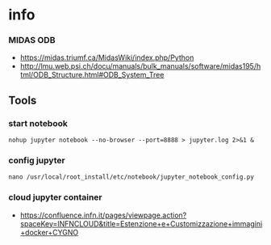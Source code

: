 # info

### MIDAS ODB
* https://midas.triumf.ca/MidasWiki/index.php/Python
* http://lmu.web.psi.ch/docu/manuals/bulk_manuals/software/midas195/html/ODB_Structure.html#ODB_System_Tree


## Tools

### start notebook

    nohup jupyter notebook --no-browser --port=8888 > jupyter.log 2>&1 &

### config jupyter

    nano /usr/local/root_install/etc/notebook/jupyter_notebook_config.py

### cloud jupyter container
* https://confluence.infn.it/pages/viewpage.action?spaceKey=INFNCLOUD&title=Estenzione+e+Customizzazione+immagini+docker+CYGNO
